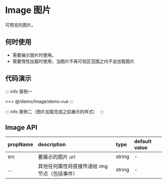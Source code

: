 <script setup lang="ts">
  import defaultImg from '@/assets/defaultImage.svg';
  import ImageDemo from '@/demo/Image/demo.vue';
  import img1 from '@/assets/images/1.jpg';
  import { Image } from '@/library';
</script>

# Image 图片

可预览的图片。

## 何时使用

- 需要展示图片时使用。
- 需要惰性加载时使用，当图片不再可视区范围之内不会加载图片

## 代码演示

::: info 案例一
<ImageDemo/>

<<< @/demo/Image/demo.vue
:::

::: info 案例二（图片加载完成之前展示的样式）
<Image :src="defaultImg" style="max-width: 200px; max-height: 200px;"/>
:::

## Image API

| propName | description                                   | type   | default value |
| -------- | :-------------------------------------------- | :----- | :------------ |
| src      | 要展示的图片 url                              | string | -             |
| ...      | 其他任何属性将直接传递给 img 节点（包括事件） | string | -             |
